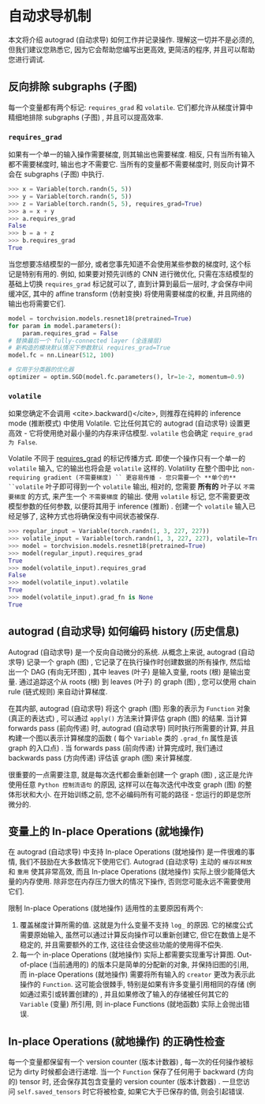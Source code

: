 # 自动求导机制

本文将介绍 autograd (自动求导) 如何工作并记录操作. 理解这一切并不是必须的, 但我们建议您熟悉它, 因为它会帮助您编写出更高效, 更简洁的程序, 并且可以帮助您进行调试.

## 反向排除 subgraphs (子图)

每一个变量都有两个标记: `requires_grad` 和 `volatile`. 它们都允许从梯度计算中精细地排除 subgraphs (子图) , 并且可以提高效率.

### `requires_grad`

如果有一个单一的输入操作需要梯度, 则其输出也需要梯度. 相反, 只有当所有输入都不需要梯度时, 输出也才不需要它. 当所有的变量都不需要梯度时, 则反向计算不会在 subgraphs (子图) 中执行.

```py
>>> x = Variable(torch.randn(5, 5))
>>> y = Variable(torch.randn(5, 5))
>>> z = Variable(torch.randn(5, 5), requires_grad=True)
>>> a = x + y
>>> a.requires_grad
False
>>> b = a + z
>>> b.requires_grad
True

```

当您想要冻结模型的一部分, 或者您事先知道不会使用某些参数的梯度时, 这个标记是特别有用的. 例如, 如果要对预先训练的 CNN 进行微优化, 只需在冻结模型的基础上切换 `requires_grad` 标记就可以了, 直到计算到最后一层时, 才会保存中间缓冲区, 其中的 affine transform (仿射变换) 将使用需要梯度的权重, 并且网络的输出也将需要它们.

```py
model = torchvision.models.resnet18(pretrained=True)
for param in model.parameters():
    param.requires_grad = False
# 替换最后一个 fully-connected layer (全连接层)
# 新构造的模块默认情况下参数默认 requires_grad=True
model.fc = nn.Linear(512, 100)

# 仅用于分类器的优化器
optimizer = optim.SGD(model.fc.parameters(), lr=1e-2, momentum=0.9)

```

### `volatile`

如果您确定不会调用 &lt;cite&gt;.backward()&lt;/cite&gt;, 则推荐在纯粹的 inference mode (推断模式) 中使用 Volatile. 它比任何其它的 autograd (自动求导) 设置更高效 - 它将使用绝对最小量的内存来评估模型. `volatile` 也会确定 `require_grad 为 False`.

Volatile 不同于 [requires_grad](#excluding-requires-grad) 的标记传播方式. 即使一个操作只有一个单一的 `volatile` 输入, 它的输出也将会是 `volatile` 这样的. Volatility 在整个图中比 `non-requiring gradient (不需要梯度) `` 更容易传播 - 您只需要一个 **单个的** ``volatile` 叶子即可得到一个 `volatile` 输出, 相对的, 您需要 **所有的** 叶子以 `不需要梯度` 的方式, 来产生一个 `不需要梯度` 的输出. 使用 `volatile` 标记, 您不需要更改模型参数的任何参数, 以便将其用于 inference (推断) . 创建一个 `volatile` 输入已经足够了, 这种方式也将确保没有中间状态被保存.

```py
>>> regular_input = Variable(torch.randn(1, 3, 227, 227))
>>> volatile_input = Variable(torch.randn(1, 3, 227, 227), volatile=True)
>>> model = torchvision.models.resnet18(pretrained=True)
>>> model(regular_input).requires_grad
True
>>> model(volatile_input).requires_grad
False
>>> model(volatile_input).volatile
True
>>> model(volatile_input).grad_fn is None
True

```

## autograd (自动求导) 如何编码 history (历史信息)

Autograd (自动求导) 是一个反向自动微分的系统. 从概念上来说, autograd (自动求导) 记录一个 graph (图) , 它记录了在执行操作时创建数据的所有操作, 然后给出一个 DAG (有向无环图) , 其中 leaves (叶子) 是输入变量, roots (根) 是输出变量. 通过追踪这个从 roots (根) 到 leaves (叶子) 的 graph (图) , 您可以使用 chain rule (链式规则) 来自动计算梯度.

在其内部, autograd (自动求导) 将这个 graph (图) 形象的表示为 `Function` 对象 (真正的表达式) , 可以通过 `apply()` 方法来计算评估 graph (图) 的结果. 当计算 forwards pass (前向传递) 时, autograd (自动求导) 同时执行所需要的计算, 并且构建一个图以表示计算梯度的函数 ( 每个 `Variable` 类的 `.grad_fn` 属性是该 graph 的入口点) . 当 forwards pass (前向传递) 计算完成时, 我们通过 backwards pass (方向传递) 评估该 graph (图) 来计算梯度.

很重要的一点需要注意, 就是每次迭代都会重新创建一个 graph (图) , 这正是允许使用任意 `Python 控制流语句` 的原因, 这样可以在每次迭代中改变 graph (图) 的整体形状和大小. 在开始训练之前, 您不必编码所有可能的路径 - 您运行的即是您所微分的.

## 变量上的 In-place Operations (就地操作)

在 autograd (自动求导) 中支持 In-place Operations (就地操作) 是一件很难的事情, 我们不鼓励在大多数情况下使用它们. Autograd (自动求导) 主动的 `缓存区释放` 和 `重用` 使其非常高效, 而且 In-place Operations (就地操作) 实际上很少能降低大量的内存使用. 除非您在内存压力很大的情况下操作, 否则您可能永远不需要使用它们.

限制 In-place Operations (就地操作) 适用性的主要原因有两个:

1.  覆盖梯度计算所需的值. 这就是为什么变量不支持 `log_` 的原因. 它的梯度公式需要原始输入, 虽然可以通过计算反向操作可以重新创建它, 但它在数值上是不稳定的, 并且需要额外的工作, 这往往会使这些功能的使用得不偿失.
2.  每一个 in-place Operations (就地操作) 实际上都需要实现重写计算图. Out-of-place (当前通用的) 的版本只是简单的分配新的对象, 并保持旧图的引用, 而 in-place Operations (就地操作) 需要将所有输入的 `creator` 更改为表示此操作的 `Function`. 这可能会很棘手, 特别是如果有许多变量引用相同的存储 (例如通过索引或转置创建的) , 并且如果修改了输入的存储被任何其它的 `Variable` (变量) 所引用, 则 in-place Functions (就地函数) 实际上会抛出错误.

## In-place Operations (就地操作) 的正确性检查

每一个变量都保留有一个 version counter (版本计数器) , 每一次的任何操作被标记为 dirty 时候都会进行递增. 当一个 `Function` 保存了任何用于 backward (方向的) tensor 时, 还会保存其包含变量的 version counter (版本计数器) . 一旦您访问 `self.saved_tensors` 时它将被检查, 如果它大于已保存的值, 则会引起错误.